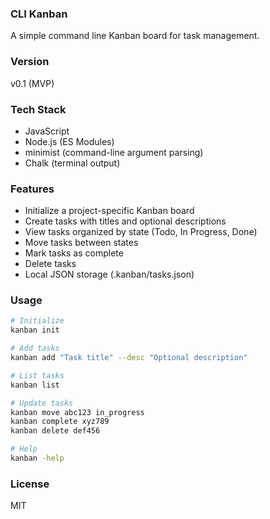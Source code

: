 ### CLI Kanban

A simple command line Kanban board for task management. 

### Version 

v0.1 (MVP)

### Tech Stack 

- JavaScript 
- Node.js (ES Modules)
- minimist (command-line argument parsing)
- Chalk (terminal output)

### Features 

- Initialize a project-specific Kanban board
- Create tasks with titles and optional descriptions
- View tasks organized by state (Todo, In Progress, Done)
- Move tasks between states
- Mark tasks as complete
- Delete tasks
- Local JSON storage (.kanban/tasks.json)

### Usage

```bash
# Initialize
kanban init

# Add tasks
kanban add "Task title" --desc "Optional description"

# List tasks
kanban list

# Update tasks
kanban move abc123 in_progress
kanban complete xyz789
kanban delete def456

# Help 
kanban -help
```

### License 

MIT